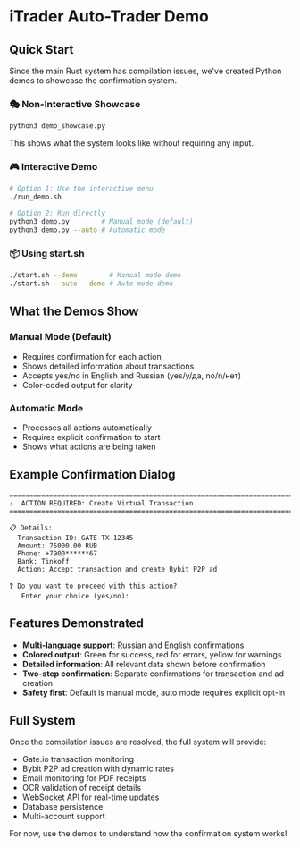 # iTrader Auto-Trader Demo

## Quick Start

Since the main Rust system has compilation issues, we've created Python demos to showcase the confirmation system.

### 🎭 Non-Interactive Showcase
```bash
python3 demo_showcase.py
```
This shows what the system looks like without requiring any input.

### 🎮 Interactive Demo
```bash
# Option 1: Use the interactive menu
./run_demo.sh

# Option 2: Run directly
python3 demo.py        # Manual mode (default)
python3 demo.py --auto # Automatic mode
```

### 📦 Using start.sh
```bash
./start.sh --demo        # Manual mode demo
./start.sh --auto --demo # Auto mode demo
```

## What the Demos Show

### Manual Mode (Default)
- Requires confirmation for each action
- Shows detailed information about transactions
- Accepts yes/no in English and Russian (yes/y/да, no/n/нет)
- Color-coded output for clarity

### Automatic Mode
- Processes all actions automatically
- Requires explicit confirmation to start
- Shows what actions are being taken

## Example Confirmation Dialog

```
================================================================================
⚠️  ACTION REQUIRED: Create Virtual Transaction
================================================================================

📋 Details:
  Transaction ID: GATE-TX-12345
  Amount: 75000.00 RUB
  Phone: +7900******67
  Bank: Tinkoff
  Action: Accept transaction and create Bybit P2P ad

❓ Do you want to proceed with this action?
   Enter your choice (yes/no): 
```

## Features Demonstrated

- **Multi-language support**: Russian and English confirmations
- **Colored output**: Green for success, red for errors, yellow for warnings
- **Detailed information**: All relevant data shown before confirmation
- **Two-step confirmation**: Separate confirmations for transaction and ad creation
- **Safety first**: Default is manual mode, auto mode requires explicit opt-in

## Full System

Once the compilation issues are resolved, the full system will provide:
- Gate.io transaction monitoring
- Bybit P2P ad creation with dynamic rates
- Email monitoring for PDF receipts
- OCR validation of receipt details
- WebSocket API for real-time updates
- Database persistence
- Multi-account support

For now, use the demos to understand how the confirmation system works!